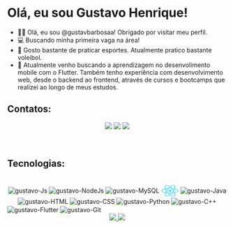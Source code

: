 <h1>Olá, eu sou Gustavo Henrique!</h1>

- 👨‍🦱 Olá, eu sou @gustavbarbosaa! Obrigado por visitar meu perfil.
- 💻 Buscando minha primeira vaga na área!     
- 🏐 Gosto bastante de praticar esportes. Atualmente pratico bastante voleibol.
- 📖 Atualmente venho buscando a aprendizagem no desenvolimento mobile  com o Flutter. Também tenho experiência com desenvolvimento web, desde o backend ao frontend, através de cursos e bootcamps que realizei ao longo de meus estudos.
<h2> Contatos:</h2>
<div align="center">
     <a href="https://www.instagram.com/gustavbarbosaa/" target="_blank"><img src="https://img.shields.io/badge/-Instagram-%23E4405F?style=for-the-badge&logo=instagram&logoColor=white" target="_blank"></a>
     <a href = "mailto:gustavoaraujohab@gmail.com"><img src="https://img.shields.io/badge/-Gmail-%23333?style=for-the-badge&logo=gmail&logoColor=white" target="_blank"></a>
     <a href="https://www.linkedin.com/in/gustavo-ara%C3a%BAjo-a3a723219/" target="_blank"><img src="https://img.shields.io/badge/-LinkedIn-%230077B5?style=for-the-badge&logo=linkedin&logoColor=white" target="_blank"></a>
</div>
     
<br>
<br>

<h2> Tecnologias:</h2>
<div style="display: inline_block" align="center"><br>
  <img align="center" alt="gustavo-Js" height="30" width="40" src="https://cdn.jsdelivr.net/gh/devicons/devicon/icons/javascript/javascript-original.svg">
  <img align="center" alt="gustavo-NodeJs" height="30" width="40" src="https://cdn.jsdelivr.net/gh/devicons/devicon/icons/nodejs/nodejs-original.svg">
  <img align="center" alt="gustavo-MySQL" height="30" width="40" src="https://cdn.jsdelivr.net/gh/devicons/devicon/icons/mysql/mysql-original.svg">
  <img align="center" alt="gustavo-React" height="30" width="40" src="https://raw.githubusercontent.com/devicons/devicon/master/icons/react/react-original.svg">
  <img align="center" alt="gustavo-Java" height="30" width="40" src="https://cdn.jsdelivr.net/gh/devicons/devicon/icons/java/java-original-wordmark.svg">
  <img align="center" alt="gustavo-HTML" height="30" width="40" src="https://cdn.jsdelivr.net/gh/devicons/devicon/icons/html5/html5-plain-wordmark.svg">
  <img align="center" alt="gustavo-CSS" height="30" width="40" src="https://cdn.jsdelivr.net/gh/devicons/devicon/icons/css3/css3-plain-wordmark.svg">
  <img align="center" alt="gustavo-Python" height="30" width="40" src="https://cdn.jsdelivr.net/gh/devicons/devicon/icons/python/python-plain.svg">
  <img align="center" alt="gustavo-C++" height="30" width="40" src="https://cdn.jsdelivr.net/gh/devicons/devicon/icons/cplusplus/cplusplus-original.svg">
</div>
  <img align="center" alt="gustavo-Flutter" height="30" width="40" src="https://cdn.jsdelivr.net/gh/devicons/devicon/icons/flutter/flutter-original.svg">
</div>
  <img align="center" alt="gustavo-Git" height="30" width="40" src="https://cdn.jsdelivr.net/gh/devicons/devicon/icons/git/git-original.svg">
</div>

<br>

<div align="center">
  <a href="https://github.com/gustavbarbosaa">
  <img height="180em" src="https://github-readme-stats.vercel.app/api?username=gustavbarbosaa&show_icons=true&theme=dracula&include_all_commits=true&count_private=true"/>
  <img height="180em" src="https://github-readme-stats.vercel.app/api/top-langs/?username=gustavbarbosaa&layout=compact&langs_count=7&theme=dracula"/>
</div>
     
<br>
<br>

     


<!---
gustavbarbosaa/gustavbarbosaa is a ✨ special ✨ repository because its `README.md` (this file) appears on your GitHub profile.
You can click the Preview link to take a look at your changes.
--->
